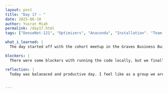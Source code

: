 ```yaml
---
layout: post
title: "Day 17 – "
date: 2025-06-18
author: Yusrat Miah
permalink: /day17.html
tags: ["DenseNet-121", "Optimizers", "Anaconda", "Installation". "Team Building", "Intel(R) Iris(R) Xe Graphics"]

what_i_learned: |
  The day started off with the cohort meetup in the Graves Business Building. Dr. Mack reminded us of some expectations such as writing thoughtful blog posts, ariving and leaving the research lab on time, reviewing the guidelines of the weekly video, and going over the expectations for the upcoming midsummer symposiam presentation that will take place Friday, June 27th, 2025. After the review of expectations, we did our first group activity, which was to come up with a 30 second pitch of our project. The interesting part of this activity was that in our 30 seconds speech, we were not allowed to include any words from our project title since the main objective was that our high school teacher would have to guess our group's project. Our group came up with the following pitch: "Our project leverages computer vision and deep learning by utilizing different convolution neural networks to observe facial cues such as eye postion and yawning to enhance transportation safety." When we practiced our pitch in front of the cohort, we did it flawlessly, and I mention this because we truly did put in a lot of effort in making sure our pitch was well thoughout by first bringing our ideas together and then timing it out to see what can be added and removed. Next, we did another group activity name <insert name>, in which we were given a list of 15 items and then were told to rank them by most important to least important. We as a group prioritized food items to ensure that individuals were nourished and survived the hardship of being stranted in the sea. Later in the morning and in the afternoon, we were introduced to our assigned high school teacher. It was great getting to know Eneaya, and I walked her to the North side of the Morgan campus and showed her around. This allowed me to get her to her better (learned that she teaches AP Language and 10th grade english and is from upstate NY). We also did a cool ice breaker with her about listing 3 favorite songs (1 from childhood, 1 from middle/high school, and 1 from now). Then, once we got settled in the lab, I took screenshots of the results of the model that I was running overnight on a workstation. I spent some time interpretting the data and found that the model did improve the accuracy slightly. I then set up two other runs and will leave the running overnight. My team member Michelle and I was able to get Google Colab to run locally now on our designated wrokstation by creating a new conda environement and redownloading all the oackages/libraries from the ground up. This was a prime example of collobaoration since we both helped each other out and learned the importance of software version control since not all versions of Python will interact with all versions of tensorflow. Additionally, I did some work on my literature review by finding more papers on SCOPUS. I plan on reading the papers and annotating them after work today. I also learned how to maximize the performance of my Intel(R) Iris(R) Xe Graphics card on my personal laptop by updating the drivers and tweaking the GPU Utilization, GPU Frequency, GPU Voltage, and GPU Power metrics (I upped all the metrics to either Max, 95th/99th percentile). This helped reduce the time per epochs when running the model.

blockers: |
  There were some blockers with running the code locally, but we finally reoslved them after 3 days of dealing the issues!

reflection: |
  Today was balanaced and productive day. I feel like as a group we are more comfortable with synthesizing our ideas together and come up with things that are meaningful. I really enjoyed getting to know our high school teacher and having a group discussion everyone on our team (grad mentor included). My goal for tommorrow is to bring my data from the model runs together and compare/contrasts the findings. 


---
```

